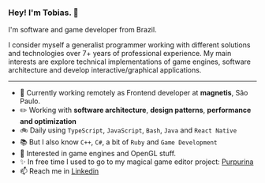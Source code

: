 ### Hey! I'm Tobias. 👋

I'm software and game developer from Brazil. 

I consider myself a generalist programmer working with different solutions and technologies over 7+ years of professional experience. My main interests are explore technical implementations of game engines, software architecture and develop interactive/graphical applications.

---

- 🏢 Currently working remotely as Frontend developer at **magnetis**, São Paulo.
- :pencil2: Working with **software architecture**, **design patterns**, **performance and optimization**
- :bike: Daily using `TypeScript`, `JavaScript`, `Bash`, `Java` and `React Native`
- :books: But I also know `C++`, `C#`, a bit of `Ruby` and `Game Development`
- :green_heart: Interested in game engines and OpenGL stuff.
- :sparkles: In free time I used to go to my magical game editor project: [Purpurina](https://github.com/purpurina-engine)
- 📫 Reach me in [Linkedin](https://www.linkedin.com/in/tobias-beise-ulrich-4295766b/)

